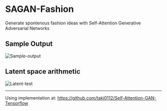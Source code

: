 # SAGAN-Fashion
Generate spontenous fashion ideas with Self-Attention Generative Adversarial Networks

## Sample Output
![Sample-output](https://user-images.githubusercontent.com/25379378/66448658-133dd200-ea07-11e9-8410-618d09c7380a.png)

## Latent space arithmetic
![Latent-test](https://user-images.githubusercontent.com/25379378/66448659-133dd200-ea07-11e9-942e-a38152c73f58.png)

---

Using implementation at:
https://github.com/taki0112/Self-Attention-GAN-Tensorflow
